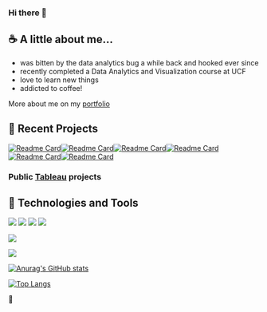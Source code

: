 


### Hi there 👋

## ☕ A little about me...

- was bitten by the data analytics bug a while back and hooked ever since
- recently completed a Data Analytics and Visualization course at UCF
- love to learn new things 
- addicted to coffee!

More about me on my <a target="_blank" href="https://seantfarr.github.io/Portfolio/">portfolio</a>

## :open_file_folder: Recent Projects 

[![Readme Card](https://github-readme-stats.vercel.app/api/pin/?username=SeanTFarr&repo=Crime_Predictions_In_Chicago&theme=ayu-mirage)](https://github.com/SeanTFarr/Crime_Predictions_In_Chicago)[![Readme Card](https://github-readme-stats.vercel.app/api/pin/?username=SeanTFarr&repo=MechaCar_Statistical_Analysis&theme=ayu-mirage)](https://github.com/SeanTFarr/MechaCar_Statistical_Analysis)[![Readme Card](https://github-readme-stats.vercel.app/api/pin/?username=SeanTFarr&repo=Amazon_Vine_Analysis&theme=ayu-mirage)](https://github.com/SeanTFarr/Amazon_Vine_Analysis)[![Readme Card](https://github-readme-stats.vercel.app/api/pin/?username=SeanTFarr&repo=Mapping_Earthquakes&theme=ayu-mirage)](https://github.com/SeanTFarr/Mapping_Earthquakes)[![Readme Card](https://github-readme-stats.vercel.app/api/pin/?username=SeanTFarr&repo=World_Weather_Analysis&theme=ayu-mirage)](https://github.com/SeanTFarr/World_Weather_Analysis)[![Readme Card](https://github-readme-stats.vercel.app/api/pin/?username=SeanTFarr&repo=surfs_up&theme=ayu-mirage)](https://github.com/SeanTFarr/surfs_up)

### Public <a target="_blank" href="https://public.tableau.com/app/profile/sean.farr2471#!/?newProfile=&activeTab=0">Tableau</a> projects



## 🔩 Technologies and Tools

![](https://img.shields.io/badge/Code-Python-informational?style=flat&logo=Python&logoColor=white&color=2bbc8a)
![](https://img.shields.io/badge/Code-R-informational?style=flat&logo=r&logoColor=white&color=blue)
![](https://img.shields.io/badge/Code-JavaScript-informational?style=flat&logo=javascript&logoColor=white&color=yellow)
![](https://img.shields.io/badge/Code-SQL-informational?style=flat&logo=PostgreSQL&logoColor=white&color=red)



![](https://img.shields.io/badge/Tools-Tableau-informational?style=flat&logo=TableAU&logoColor=white&color=blue)

![](https://img.shields.io/badge/Low_Code-Quickbase-informational?style=flat&logo=<Label>&logoColor=white&color=purple)


[![Anurag's GitHub stats](https://github-readme-stats.vercel.app/api?username=SeanTFarr&theme=ayu-mirage&hide=stars&count_private=true)](https://github.com/SeanTFarr/SeanTFarr)


[![Top Langs](https://github-readme-stats.vercel.app/api/top-langs/?username=SeanTFarr&theme=ayu-mirage&langs_count=8)](https://github.com/SeanTFarr/SeanTFarr)

🍜
<!--
**SeanTFarr/SeanTFarr** is a ✨ _special_ ✨ repository because its `README.md` (this file) appears on your GitHub profile.

Here are some ideas to get you started:

- 🔭 I’m currently working on ... <img src="https://raw.githubusercontent.com/MartinHeinz/MartinHeinz/master/wave.gif" width="30px">

- 🌱 I’m currently learning ... :nut_and_bolt: :file_folder: :coffee: :ramen:
- 👯 I’m looking to collaborate on ...
- 🤔 I’m looking for help with ...
- 💬 Ask me about ...
- 📫 How to reach me: ...
- 😄 Pronouns: ...
- ⚡ Fun fact: ...
-->
